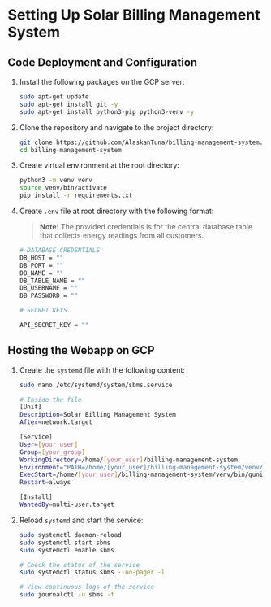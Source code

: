 # Setting Up Solar Billing Management System

## Code Deployment and Configuration

1. Install the following packages on the GCP server:

    ```bash
    sudo apt-get update
    sudo apt-get install git -y
    sudo apt-get install python3-pip python3-venv -y
    ```

2. Clone the repository and navigate to the project directory:

    ```bash
    git clone https://github.com/AlaskanTuna/billing-management-system.git
    cd billing-management-system
    ```

3. Create virtual environment at the root directory:

    ```bash
    python3 -m venv venv
    source venv/bin/activate
    pip install -r requirements.txt
    ```

4. Create `.env` file at root directory with the following format:
    > **Note:** The provided credentials is for the central database table that collects energy readings from all customers.

    ```bash
    # DATABASE CREDENTIALS
    DB_HOST = ""
    DB_PORT = ""
    DB_NAME = ""
    DB_TABLE_NAME = ""
    DB_USERNAME = ""
    DB_PASSWORD = ""

    # SECRET KEYS

    API_SECRET_KEY = ""
    ```

## Hosting the Webapp on GCP

1. Create the `systemd` file with the following content:

    ```bash
    sudo nano /etc/systemd/system/sbms.service

    # Inside the file
    [Unit]
    Description=Solar Billing Management System
    After=network.target

    [Service]
    User=[your_user] 
    Group=[your_group]
    WorkingDirectory=/home/[your_user]/billing-management-system
    Environment="PATH=/home/[your_user]/billing-management-system/venv/bin"
    ExecStart=/home/[your_user]/billing-management-system/venv/bin/gunicorn --workers 3 --bind 0.0.0.0:8000 src.webapp:app
    Restart=always

    [Install]
    WantedBy=multi-user.target
    ```

2. Reload `systemd` and start the service:

    ```bash
    sudo systemctl daemon-reload
    sudo systemctl start sbms
    sudo systemctl enable sbms

    # Check the status of the service
    sudo systemctl status sbms --no-pager -l

    # View continuous logs of the service
    sudo journalctl -u sbms -f
    ```